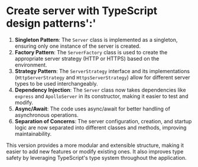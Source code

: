 # Create server with TypeScript design patterns':'

1. **Singleton Pattern**: The `Server` class is implemented as a singleton, ensuring only one instance of the server is created.
2. **Factory Pattern**: The `ServerFactory` class is used to create the appropriate server strategy (HTTP or HTTPS) based on the environment.
3. **Strategy Pattern**: The `ServerStrategy` interface and its implementations (`HttpServerStrategy` and `HttpsServerStrategy`) allow for different server types to be used interchangeably.
4. **Dependency Injection**: The `Server` class now takes dependencies like `express` and `ApolloServer` in its constructor, making it easier to test and modify.
5. **Async/Await**: The code uses async/await for better handling of asynchronous operations.
6. **Separation of Concerns**: The server configuration, creation, and startup logic are now separated into different classes and methods, improving maintainability.

This version provides a more modular and extensible structure, making it easier to add new features or modify existing ones. It also improves type safety by leveraging TypeScript's type system throughout the application.
